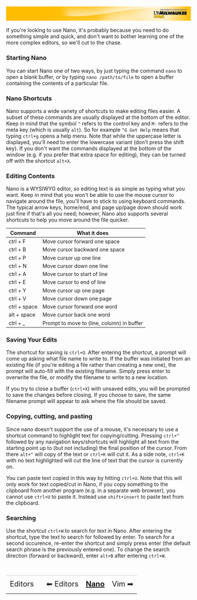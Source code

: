 [![](../../Banner.jpg)](http://uwm.edu/hpc/support)

If you're looking to use Nano, it's probably because you need to do something simple and quick, and don't want to bother learning one of the more complex editors, so we'll cut to the chase.

### Starting Nano
You can start Nano one of two ways, by just typing the command `nano` to open a blank buffer, or by typing `nano /path/to/file` to open a buffer containing the contents of a particular file.

### Nano Shortcuts
Nano supports a wide variety of shortcuts to make editing files easier. A subset of these commands are usually displayed at the bottom of the editor. Keep in mind that the symbol `^` refers to the control key and `M-` refers to the meta key (which is usually `alt`). So for example `^G Get Help` means that typing `ctrl+g` opens a help menu. Note that while the uppercase letter is displayed, you'll need to enter the lowercase variant (don't press the shift key). If you don't want the commands displayed at the bottom of the window (e.g. if you prefer that extra space for editing), they can be turned off with the shortcut `alt+X`.

### Editing Contents
Nano is a WYSIWYG editor, so editing text is as simple as typing what you want. Keep in mind that you won't be able to use the mouse cursor to navigate around the file, you'll have to stick to using keyboard commands. The typical arrow keys, home/end, and page up/page down should work just fine if that's all you need; however, Nano also supports several shortcuts to help you move around the file quicker.

| Command | What it does |
| --- | --- |
| ctrl + F | Move cursor forward one space |
| ctrl + B | Move cursor backward one space |
| ctrl + P | Move cursor up one line |
| ctrl + N | Move cursor down one line |
| ctrl + A | Move cursor to start of line |
| ctrl + E | Move cursor to end of line |
| ctrl + Y | Move cursor up one page |
| ctrl + V | Move cursor down one page |
| ctrl + space | Move cursor forward one word |
| alt + space | Move cursor back one word |
| ctrl + _ | Prompt to move to (line, column) in buffer |

### Saving Your Edits
The shortcut for saving is `ctrl+O`. After entering the shortcut, a prompt will come up asking what file name to write to. If the buffer was initiated from an existing file (if you're editing a file rather than creating a new one), the prompt will auto-fill with the existing filename. Simply press enter to overwrite the file, or modify the filename to write to a new location.

If you try to close a buffer (`ctrl+X`) with unsaved edits, you will be prompted to save the changes before closing. If you choose to save, the same filename prompt will appear to ask where the file should be saved.

### Copying, cutting, and pasting
Since nano doesn't support the use of a mouse, it's necessary to use a shortcut command to highlight text for copying/cutting. Pressing `ctrl+^` followed by any navigation keys/shortcuts will highlight all text from the starting point up to (but not including) the final position of the cursor. From there `alt+^` will copy of the text or `ctrl+K` will cut it. As a side note, `ctrl+K` with no text highlighted will cut the line of text that the cursor is currently on.

You can paste text copied in this way by hitting `ctrl+U`. Note that this will only work for text copied/cut in Nano, if you copy something to the clipboard from another program (e.g. in a separate web browser), you cannot use `ctrl+U` to paste it. Instead use `shift+insert` to paste text from the clipboard.

### Searching
Use the shortcut `ctrl+W` to search for text in Nano. After entering the shortcut, type the text to search for followed by enter. To search for a second occurence, re-enter the shortcut and simply press enter (the default search phrase is the previously entered one). To change the search direction (forward or backward), enter `alt+B` after entering `ctrl+W`.

<br>
<table style="width:100%; border-collapse: collapse; border:0px solid black;" >
<tr style="border:0px solid black; border-top:1px solid #CCC; line-height:300%;">
<td style=" border:0px solid black; text-align:center; font-size:20px;"><a style="text-decoration:none;" href="./editors.html">Editors</a></td>
<td style=" border:0px solid black;"></td>
<td style=" border:0px solid black; text-align:center; font-size:20px;"><a style="text-decoration:none;" href="./editors.html">⬅ Editors</a></td>
<td style=" border:0px solid black; text-align:center; font-size:20px;"><a style="font-weight:bold;" href="./nano.html">Nano</a></td>
<td style="border:0px solid black; text-align:center; font-size:20px;"><a style="text-decoration:none;" href="./vim.html">Vim ➡</a></td>
